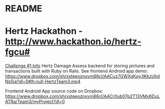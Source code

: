 # README #

# Hertz Hackathon - http://www.hackathon.io/hertz-fgcu#

[Challenge #1 Info](https://www.dropbox.com/s/lxyo9ota5xuqjtj/Challenges.pdf?dl=0)
Hertz Damage Assess backend for storing pictures and transactions built with Ruby on Rails.
See frontend Android app demo: 
https://www.dropbox.com/sh/xsteeoznxvm86cl/AACuz7GWXgKpy3KkzUhdNs5ja?dl=0#lh:null-HertzTeam3.mp4

Frontend Android App source code on Dropbox:
https://www.dropbox.com/sh/xsteeoznxvm86cl/AACr0ub07p2T13VMx6DuLATRa/Team3/myProject?dl=0